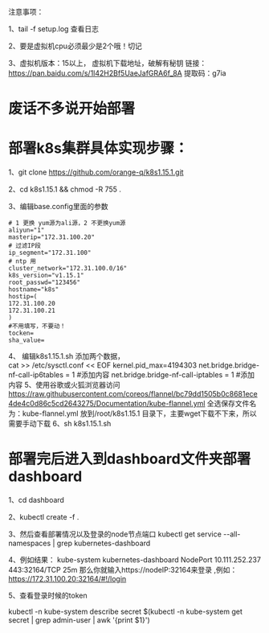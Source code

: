 
注意事项：

1、tail -f setup.log 查看日志

2、要是虚拟机cpu必须最少是2个哦！切记

3、虚拟机版本：15以上，
虚拟机下载地址，破解有秘钥
链接：https://pan.baidu.com/s/1l42H2Bf5UaeJafGRA6f_8A 
提取码：g7ia




# 废话不多说开始部署
# 部署k8s集群具体实现步骤：

1、git clone https://github.com/orange-q/k8s1.15.1.git

2、cd k8s1.15.1 && chmod -R 755 .

3、编辑base.config里面的参数

	# 1 更换 yum源为ali源，2 不更换yum源
	aliyun="1"
	masterip="172.31.100.20"
	# 过滤IP段
	ip_segment="172.31.100"
	# ntp 用
	cluster_network="172.31.100.0/16"
	k8s_version="v1.15.1"
	root_passwd="123456"
	hostname="k8s"
	hostip=(
	172.31.100.20
	172.31.100.21
	)
	#不用填写，不要动！
	tocken=
	sha_value=

4、  编辑k8s1.15.1.sh 添加两个数据，  
cat >> /etc/sysctl.conf << EOF
    	  kernel.pid_max=4194303
	  net.bridge.bridge-nf-call-ip6tables = 1  #添加内容
	  net.bridge.bridge-nf-call-iptables = 1  #添加内容
5、使用谷歌或火狐浏览器访问 https://raw.githubusercontent.com/coreos/flannel/bc79dd1505b0c8681ece4de4c0d86c5cd2643275/Documentation/kube-flannel.yml
 全选保存文件名为：kube-flannel.yml   放到/root/k8s1.15.1 目录下，主要wget下载不下来，所以需要手动下载
6、sh k8s1.15.1.sh


# 部署完后进入到dashboard文件夹部署dashboard

1、cd dashboard

2、kubectl create -f .

3、然后查看部署情况以及登录的node节点端口
kubectl get service --all-namespaces | grep kubernetes-dashboard

4、例如结果：
kube-system   kubernetes-dashboard   NodePort    10.111.252.237   <none>        443:32164/TCP            25m
那么你就输入https://nodeIP:32164来登录  ,例如：https://172.31.100.20:32164/#!/login
	
5、查看登录时候的token

kubectl -n kube-system describe secret $(kubectl -n kube-system get secret | grep admin-user | awk '{print $1}')


